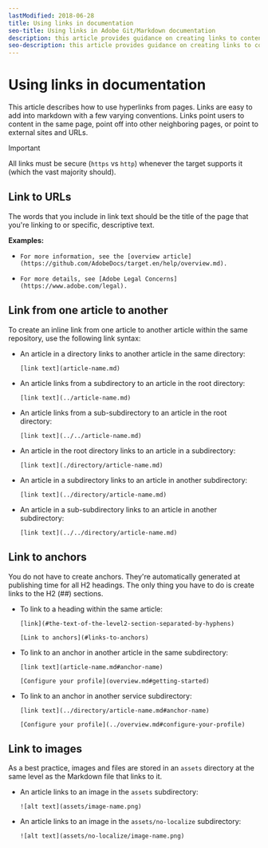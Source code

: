 ```yaml
---
lastModified: 2018-06-28
title: Using links in documentation
seo-title: Using links in Adobe Git/Markdown documentation
description: this article provides guidance on creating links to content and images.
seo-description: this article provides guidance on creating links to content and images for Adobe documentation.
---
```

# Using links in documentation

This article describes how to use hyperlinks from pages. Links are easy to add into markdown with a few varying conventions. Links point users to content in the same page, point off into other neighboring pages, or point to external sites and URLs.

> [!IMPORTANT]
> All links must be secure (`https` vs `http`) whenever the target supports it (which the vast majority should).

## Link to URLs

The words that you include in link text should be the title of the page that you're linking to or specific, descriptive text.

**Examples:**

- `For more information, see the [overview article](https://github.com/AdobeDocs/target.en/help/overview.md).`

- `For more details, see [Adobe Legal Concerns](https://www.adobe.com/legal).`

## Link from one article to another

To create an inline link from one article to another article within the same repository, use the following link syntax:

- An article in a directory links to another article in the same directory:

  `[link text](article-name.md)`

- An article links from a subdirectory to an article in the root directory:

  `[link text](../article-name.md)`

- An article links from a sub-subdirectory to an article in the root directory:

  `[link text](../../article-name.md)`

- An article in the root directory links to an article in a subdirectory:

  `[link text](./directory/article-name.md)`

- An article in a subdirectory links to an article in another subdirectory:

  `[link text](../directory/article-name.md)`

- An article in a sub-subdirectory links to an article in another subdirectory:

  `[link text](../../directory/article-name.md)`
  
## Link to anchors

You do not have to create anchors. They're automatically generated at publishing time for all H2 headings. The only thing you have to do is create links to the H2 (##) sections.

- To link to a heading within the same article:

  `[link](#the-text-of-the-level2-section-separated-by-hyphens)`
  
  `[Link to anchors](#links-to-anchors)`

- To link to an anchor in another article in the same subdirectory:

  `[link text](article-name.md#anchor-name)`
  
  `[Configure your profile](overview.md#getting-started)`

- To link to an anchor in another service subdirectory:

  `[link text](../directory/article-name.md#anchor-name)`
  
  `[Configure your profile](../overview.md#configure-your-profile)`

## Link to images

As a best practice, images and files are stored in an `assets` directory at the same level as the Markdown file that links to it.

- An article links to an image in the `assets` subdirectory:

  `![alt text](assets/image-name.png)`

- An article links to an image in the `assets/no-localize` subdirectory:

  `![alt text](assets/no-localize/image-name.png)`
